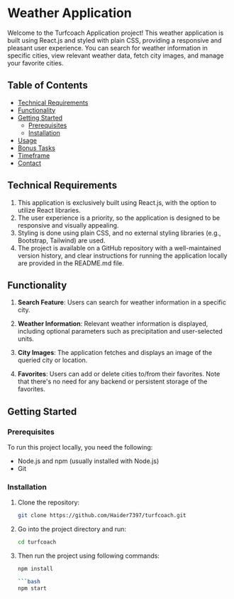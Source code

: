 # Weather Application

Welcome to the Turfcoach Application project! This weather application is built using React.js and styled with plain CSS, providing a responsive and pleasant user experience. You can search for weather information in specific cities, view relevant weather data, fetch city images, and manage your favorite cities.

## Table of Contents

- [Technical Requirements](#technical-requirements)
- [Functionality](#functionality)
- [Getting Started](#getting-started)
  - [Prerequisites](#prerequisites)
  - [Installation](#installation)
- [Usage](#usage)
- [Bonus Tasks](#bonus-tasks)
- [Timeframe](#timeframe)
- [Contact](#contact)

## Technical Requirements

1. This application is exclusively built using React.js, with the option to utilize React libraries.
2. The user experience is a priority, so the application is designed to be responsive and visually appealing.
3. Styling is done using plain CSS, and no external styling libraries (e.g., Bootstrap, Tailwind) are used.
4. The project is available on a GitHub repository with a well-maintained version history, and clear instructions for running the application locally are provided in the README.md file.

## Functionality

1. **Search Feature**: Users can search for weather information in a specific city.

2. **Weather Information**: Relevant weather information is displayed, including optional parameters such as precipitation and user-selected units.

3. **City Images**: The application fetches and displays an image of the queried city or location.

4. **Favorites**: Users can add or delete cities to/from their favorites. Note that there's no need for any backend or persistent storage of the favorites.

## Getting Started

### Prerequisites

To run this project locally, you need the following:

- Node.js and npm (usually installed with Node.js)
- Git

### Installation

1. Clone the repository:

   ```bash
   git clone https://github.com/Haider7397/turfcoach.git

2. Go into the project directory and run:

    ```bash
    cd turfcoach

3. Then run the project using following commands:

    ```bash
    npm install

    ```bash
    npm start